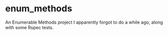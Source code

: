 # enum_methods
An Enumerable Methods project I apparently forgot to do a while ago, along with some Rspec tests.
